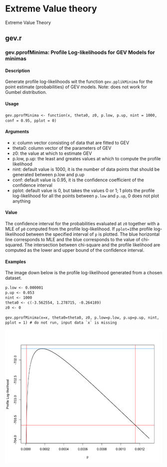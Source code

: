 # Extreme Value theory
Extreme Value Theory

## gev.r
### gev.pprofMinima: Profile Log-likelihoods for GEV Models for minimas

#### Description
Generate profile log-likelihoods wit the function `gev.pplikMinima` for the point estimate (probabilities) of GEV models. Note: does not work for Gumbel distribution.

#### Usage
`gev.pprofMinima <- function(x, theta0, z0, p.low, p.up, nint = 1000, conf = 0.95, pplot = 0)`

#### Arguments
- x: column vector consisting of data that are fitted to GEV
- theta0: column vector of the parameters of GEV
- z0: the value at which to estimate GEV
- p.low, p.up: the least and greates values at which to compute the profile likelihood
- nint: default value is 1000, it is the number of data points that should be generated between p.low and p.up
- conf: default value is 0.95, it is the confidence coefficient of the confidence interval
- pplot: default value is 0, but takes the values 0 or 1; 1 plots the profile log-likelihood for all the points between `p.low` and `p.up`, 0 does not plot anything

#### Value
The confidence interval for the probabilities evaluated at `z0` together with a MLE of `p0` computed from the profile log-likelihood. If `pplot=1`the profile log-likelihood between the specified interval of `p` is plotted. The blue horizontal line corresponds to MLE and the blue corresponds to the value of chi-squared. The intersection between chi-square and the profile likelihood are computed as the lower and upper bound of the confidence interval.

#### Examples
The image down below is the profile log-likelihood generated from a chosen dataset.
```
p.low <- 0.000001
p.up <- 0.053
nint <- 1000
theta0 <- c(-3.562554, 1.278715, -0.264189)
z0 <- 0

gev.pprofMinima(x=x, theta0=theta0, z0, p.low=p.low, p.up=p.up, nint, pplot = 1) # do not run, input data `x` is missing
```
![gevprof](https://github.com/machstat/evt/blob/main/gevprof.png)
